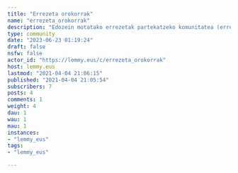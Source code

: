 ```yaml
---
title: "Errezeta orokorrak" 
name: "errezeta_orokorrak"
description: "Edozein motatako errezetak partekatzeko komunitatea (errezeta begetalak partekatu nahi badituzu, [Errezeta Begetalak](https://lemmy.eus/c/errezeta_begetalak) komunitatean egin dezakezu)."
type: community
date: "2023-06-23 01:19:24"
draft: false
nsfw: false
actor_id: "https://lemmy.eus/c/errezeta_orokorrak"
host: lemmy.eus
lastmod: "2021-04-04 21:06:15"
published: "2021-04-04 21:05:54"
subscribers: 7
posts: 4
comments: 1
weight: 4
dau: 1
wau: 1
mau: 1
instances:
- "lemmy_eus"
tags: 
- "lemmy_eus"

---
```

